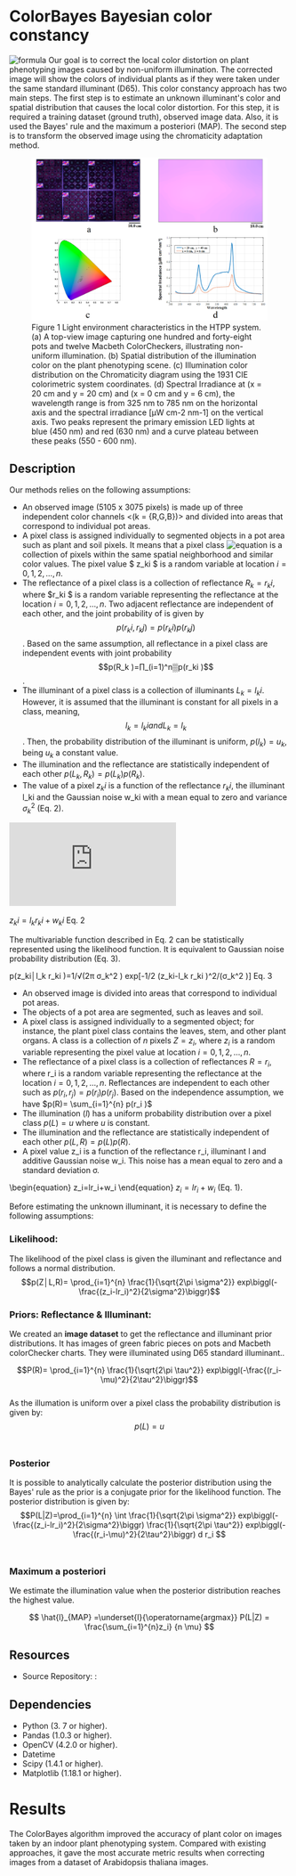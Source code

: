# ColorBayes Bayesian color constancy

![formula](https://render.githubusercontent.com/render/math?math=\large\f(x)=sin(x))
Our goal is to correct the local color distortion on plant phenotyping images caused by non-uniform illumination. The corrected image will show the colors of individual plants as if they were taken under the same standard illuminant (D65). This color constancy approach has two main steps. The first step is to estimate an unknown illuminant's color and spatial distribution that causes the local color distortion. For this step, it is required a training dataset (ground truth), observed image data. Also, it is used the Bayes' rule and the maximum a posteriori (MAP). The second step is to transform the observed image using the chromaticity adaptation method.


<figure>
  <img src="https://github.com/diloc/Color_correction/blob/main/images/Figure_2_ColorLight_distribution4.png">
  <figcaption>
  Figure 1 Light environment characteristics in the HTPP system. (a) A top-view image capturing one hundred and forty-eight pots and twelve Macbeth ColorCheckers, illustrating non-uniform illumination. (b) Spatial distribution of the illumination color on the plant phenotyping scene. (c) Illumination color distribution on the Chromaticity diagram using the 1931 CIE colorimetric system coordinates. (d) Spectral Irradiance at (x = 20 cm and y = 20 cm) and (x = 0 cm and y = 6 cm), the wavelength range is from 325 nm to 785 nm on the horizontal axis and the spectral irradiance [μW cm-2 nm-1] on the vertical axis. Two peaks represent the primary emission LED lights at blue (450 nm) and red (630 nm) and a curve plateau between these peaks (550 - 600 nm).
  </figcaption>
</figure>

## Description

Our methods relies on the following assumptions:

- An observed image (5105 x 3075 pixels) is made up of three independent color channels <(k = {R,G,B})> and divided into areas that correspond to individual pot areas.
- A pixel class is assigned individually to segmented objects in a pot area such as plant and soil pixels. It means that a pixel class ![equation](Z_k)
 is a collection of pixels within the same spatial neighborhood and similar color values. The pixel value $ z_ki $ is a random variable at location $i=0,1,2,…,n$.
- The reflectance of a pixel class is a collection of reflectance $R_k={r_ki }$, where $r_ki $ is a random variable representing the reflectance at the location $i=0,1,2,…,n$. Two adjacent reflectance are independent of each other, and the joint probability of is given by $$p(r_ki,r_kj )=p(r_ki )p(r_kj )$$. Based on the same assumption, all reflectance in a pixel class are independent events with joint probability $$p(R_k )=∏_(i=1)^n▒p(r_ki )$$.
- The illuminant of a pixel class is a collection of illuminants $L_k={l_ki }$. However, it is assumed that the illuminant is constant for all pixels in a class, meaning,  $$l_k=l_ki and L_k={l_k }$$. Then, the probability distribution of the illuminant is uniform, $p(l_k )=u_k$, being $u_k$ a constant value. 
- The illumination and the reflectance are statistically independent of each other $p(L_k,R_k )=p(L_k )p(R_k )$.
- The value of a pixel $z_ki$ is a function of the reflectance $r_ki$, the illuminant l_ki and the Gaussian noise w_ki with a mean equal to zero and variance $σ_k^2$ (Eq. 2). <br/>

![equation](http://www.sciweavers.org/tex2img.php?eq=1%2Bsin%28mc%5E2%29&bc=White&fc=Black&im=jpg&fs=12&ff=arev&edit=)

$z_ki=l_k r_ki+w_ki$	Eq. 2 <br/>

The multivariable function described in Eq. 2 can be statistically represented using the likelihood function. It is equivalent to Gaussian noise probability distribution (Eq. 3). <br/>

p(z_ki│l_k r_ki )=1/√(2π σ_k^2 )  exp⁡[-1/2  (z_ki-l_k r_ki )^2/(σ_k^2 )]	 Eq. 3 <br/>

- An observed image is divided into areas that correspond to individual pot areas.
- The objects of a pot area are segmented, such as leaves and soil.
- A pixel class is assigned individually to a segmented object; for instance, the plant pixel class contains the leaves, stem, and other plant organs. A class is a collection of $n$ pixels  $Z={z_i }$, where $z_i$ is a random variable representing the pixel value at location $i=0,1,2,…,n$.
- The reflectance of a pixel class is a collection of reflectances $R={r_i }$, where r_i is a random variable representing the reflectance at the location $i=0,1,2,…,n$. Reflectances are independent to each other such as $p(r_i,r_j )=p(r_i )p(r_j )$. Based on the independence assumption, we have $p(R)= \sum_{i=1}^{n} p(r_i )$ 
- The illumination $(l)$ has a uniform probability distribution over a pixel class $p(L)=u$ where $u$ is constant. 
- The illumination and the reflectance are statistically independent of each other $p(L,R)=p(L)p(R)$.
- A pixel value z_i is a function of the reflectance r_i, illuminant l and additive Gaussian noise w_i. This noise has a mean equal to zero and a standard deviation σ. <br/>

\begin{equation}
z_i=lr_i+w_i
\end{equation}
$z_i=lr_i+w_i$  (Eq. 1).


Before estimating the unknown illuminant, it is necessary to define the following assumptions:


### Likelihood: 
The likelihood of the pixel class is given the illuminant and reflectance and follows a normal distribution. <br/>
$$p(Z│L,R)= \prod_{i=1}^{n} \frac{1}{\sqrt{2\pi \sigma^2}}  exp⁡\biggl(-\frac{(z_i-lr_i)^2}{2\sigma^2}\biggr)$$  


### Priors: Reflectance & Illuminant: 
We created an **image dataset** to get the reflectance and illuminant prior distributions. It has images of green fabric pieces on pots and Macbeth colorChecker charts. They were illuminated using D65 standard illuminant.. <br/>

$$P(R)= \prod_{i=1}^{n} \frac{1}{\sqrt{2\pi \tau^2}}  exp⁡\biggl(-\frac{(r_i-\mu)^2}{2\tau^2}\biggr)$$ <br/>
As the illumation is uniform over a pixel class the probability distribution is given by:
$$p(L)=u$$ <br/>

### Posterior
It is possible to analytically calculate the posterior distribution using the Bayes' rule as the prior is a conjugate prior for the likelihood function. The posterior distribution is given by:
$$P(L|Z)=\prod_{i=1}^{n} \int \frac{1}{\sqrt{2\pi \sigma^2}}  exp⁡\biggl(-\frac{(z_i-lr_i)^2}{2\sigma^2}\biggr) \frac{1}{\sqrt{2\pi \tau^2}}  exp⁡\biggl(-\frac{(r_i-\mu)^2}{2\tau^2}\biggr) d r_i $$ <br/>


### Maximum a posteriori 
We estimate the illumination value when the posterior distribution reaches the highest value.

$$  \hat{l}_{MAP} =\underset{l}{\operatorname{argmax}}  P(L|Z) = \frac{\sum_{i=1}^{n}z_i} {n \mu} $$

## Resources


* Source Repository: : 

## Dependencies
* Python (3. 7 or higher).
* Pandas (1.0.3 or higher).
* OpenCV (4.2.0 or higher).
* Datetime
* Scipy (1.4.1 or higher).
* Matplotlib (1.18.1 or higher).



# Results
The ColorBayes algorithm improved the accuracy of plant color on images taken by an indoor plant phenotyping system. Compared with existing approaches, it gave the most accurate metric results when correcting images from a dataset of Arabidopsis thaliana images.




